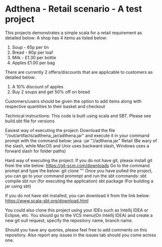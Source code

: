# Adthena - Retail scenario - A test project
This projects demonstrates a simple scala for a retail requirement as detailed below:
A shop has 4 items as listed below:
  1. Soup - 65p per tin
  2. Bread - 80p per loaf
  3. Milk - £1.30 per bottle
  4. Apples £1.00 per bag

There are currently 2 offers/discounts that are applicable to customers as detailed below:
1. A 10% discount of apples
2. Buy 2 soups and get 50% off on bread

Customers/users should be given the option to add items along with respective quantities to their basket and checkout

Technical instructions:
This code is built using scala and SBT. Please see build.sbt file for versions

Easiest way of executing the project:
Download the file "/out/artifacts/adthena_jar/adthena.jar" and execute it in your command prompt with the command below:
java -jar "/<local-folder>/adthena.jar" Retail
(Be wary of the slash, while MacOS and Unix uses backward slash, Windows uses a forward slash for folder paths)

Hard way of executing the project: 
If you do not have git, please install git from the site below:
https://git-scm.com/downloads
Go to the command prompt and type the below:
git clone "<repository-name>"
Once you have pulled the project, you can go to your command prommpt and run the sbt commands:
sbt compile
sbt run (for executing the application)
sbt package (For building a jar using sbt)

If you do not have sbt installed, you can download it from the link below:
https://www.scala-sbt.org/download.html

You could also clone this project using your IDEs such as Intellij IDEA or Eclipse, etc.
You should go to the VCS menu(On Intellij IDEA) and create a new git oull request, specify the repository name, branch name.

Should you have any queries, please feel free to add comments on this repository. Also report any issues in the issues tab should you come across one.
